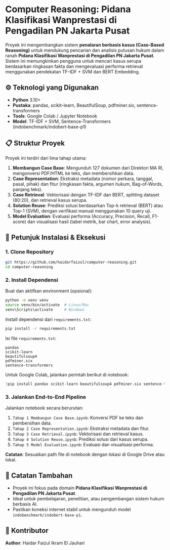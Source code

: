 # Computer Reasoning: Pidana Klasifikasi Wanprestasi di Pengadilan PN Jakarta Pusat

Proyek ini mengembangkan sistem **penalaran berbasis kasus (Case-Based Reasoning)** untuk mendukung pencarian dan analisis putusan hukum dalam ranah **Pidana Klasifikasi Wanprestasi di Pengadilan PN Jakarta Pusat**. Sistem ini memungkinkan pengguna untuk mencari kasus serupa berdasarkan ringkasan fakta dan mengevaluasi performa retrieval menggunakan pendekatan TF-IDF + SVM dan BERT Embedding.

## ⚙️ Teknologi yang Digunakan

- **Python** 3.10+
- **Pustaka**: pandas, scikit-learn, BeautifulSoup, pdfminer.six, sentence-transformers
- **Tools**: Google Colab / Jupyter Notebook
- **Model**: TF-IDF + SVM, Sentence-Transformers (indobenchmark/indobert-base-p1)

## 📋 Struktur Proyek

Proyek ini terdiri dari lima tahap utama:

1. **Membangun Case Base**: Mengunduh 127 dokumen dari Direktori MA RI, mengonversi PDF/HTML ke teks, dan membersihkan data.
2. **Case Representation**: Ekstraksi metadata (nomor perkara, tanggal, pasal, pihak) dan fitur (ringkasan fakta, argumen hukum, Bag-of-Words, panjang teks).
3. **Case Retrieval**: Vektorisasi dengan TF-IDF dan BERT, splitting dataset (80:20), dan retrieval kasus serupa.
4. **Solution Reuse**: Prediksi solusi berdasarkan Top-k retrieval (BERT) atau Top-1 (SVM), dengan verifikasi manual menggunakan 10 query uji.
5. **Model Evaluation**: Evaluasi performa (Accuracy, Precision, Recall, F1-score) dan visualisasi hasil (tabel metrik, bar chart, error analysis).

## 🚀 Petunjuk Instalasi & Eksekusi

### 1. Clone Repository

```bash
git https://github.com/haidarfaizul/computer-reasoning.git
cd computer-reasoning
```

### 2. Install Dependensi

Buat dan aktifkan environment (opsional):

```bash
python -m venv venv
source venv/bin/activate  # Linux/Mac
venv\Scripts\activate     # Windows
```

Install dependensi dari `requirements.txt`:

```bash
pip install -r requirements.txt
```

Isi file `requirements.txt`:

```
pandas
scikit-learn
beautifulsoup4
pdfminer.six
sentence-transformers
```

Untuk Google Colab, jalankan perintah berikut di notebook:

```python
!pip install pandas scikit-learn beautifulsoup4 pdfminer.six sentence-transformers
```

### 3. Jalankan End-to-End Pipeline

Jalankan notebook secara berurutan:

1. `Tahap 1 Membangun Case Base.ipynb`: Konversi PDF ke teks dan pembersihan data.
2. `Tahap 2 Case Representation.ipynb`: Ekstraksi metadata dan fitur.
3. `Tahap 3 Case Retrieval.ipynb`: Vektorisasi dan retrieval kasus.
4. `Tahap 4 Solution Reuse.ipynb`: Prediksi solusi dari kasus serupa.
5. `Tahap 5 Model Evaluation.ipynb`: Evaluasi dan visualisasi performa.

**Catatan**: Sesuaikan path file di notebook dengan lokasi di Google Drive atau lokal.

## 🔧 Catatan Tambahan

- Proyek ini fokus pada domain **Pidana Klasifikasi Wanprestasi di Pengadilan PN Jakarta Pusat**.
- Ideal untuk pembelajaran, penelitian, atau pengembangan sistem hukum berbasis AI.
- Pastikan koneksi internet stabil untuk mengunduh model `indobenchmark/indobert-base-p1`.

## 📄 Kontributor

**Author**: Haidar Faizul Ikram El Jauhari
